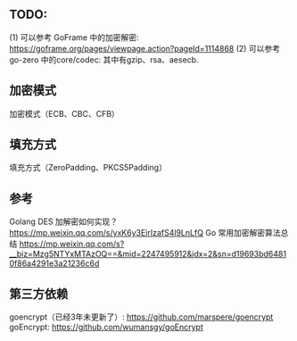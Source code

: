 ## TODO:
(1) 可以参考 GoFrame 中的加密解密: https://goframe.org/pages/viewpage.action?pageId=1114868
(2) 可以参考 go-zero 中的core/codec: 其中有gzip、rsa、aesecb.

## 加密模式 
加密模式（ECB、CBC、CFB）

## 填充方式
填充方式（ZeroPadding、PKCS5Padding）

## 参考
Golang DES 加解密如何实现？
    https://mp.weixin.qq.com/s/yxK6y3EirIzafS4l9LnLfQ
Go 常用加密解密算法总结
    https://mp.weixin.qq.com/s?__biz=Mzg5NTYxMTAzOQ==&mid=2247495912&idx=2&sn=d19693bd64810f86a4291e3a21236c6d

## 第三方依赖
goencrypt（已经3年未更新了）:
    https://github.com/marspere/goencrypt
goEncrypt:
    https://github.com/wumansgy/goEncrypt
